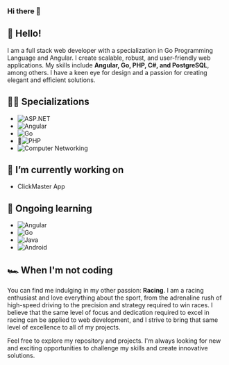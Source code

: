 ### Hi there 👋

## 👋 Hello!
I am a full stack web developer with a specialization in Go Programming Language and Angular. I create scalable, robust, and user-friendly web applications. My skills include **Angular, Go, PHP, C#, and PostgreSQL**, among others. I have a keen eye for design and a passion for creating elegant and efficient solutions.

## 👨‍💻 Specializations
- ![ASP.NET](https://img.shields.io/badge/-ASP.NET-5C2D91?logo=.net&logoColor=white&style=flat-square) 
- ![Angular](https://img.shields.io/badge/-Angular-DD0031?logo=angular&logoColor=white&style=flat-square) 
- ![Go](https://img.shields.io/badge/-Go-00ADD8?logo=go&logoColor=white&style=flat-square)
- 🐘![PHP](https://img.shields.io/badge/-PHP-777BB4?logo=php&logoColor=white&style=flat-square)
- ![Computer Networking](https://img.shields.io/badge/-Computer%20Networking-0A66C2?logo=internet-explorer&logoColor=white&style=flat-square)

## 🔭 I’m currently working on 
+ ClickMaster App

## 🌱 Ongoing learning 
- ![Angular](https://img.shields.io/badge/-Angular-DD0031?logo=angular&logoColor=white&style=flat-square) 
- ![Go](https://img.shields.io/badge/-Go-00ADD8?logo=go&logoColor=white&style=flat-square) 
- ![Java](https://img.shields.io/badge/-Java-007396?logo=java&logoColor=white&style=flat-square) 
- ![Android](https://img.shields.io/badge/-Android-3DDC84?logo=android&logoColor=white&style=flat-square)

## 🏎️ When I'm not coding
You can find me indulging in my other passion: **Racing**. I am a racing enthusiast and love everything about the sport, from the adrenaline rush of high-speed driving to the precision and strategy required to win races. I believe that the same level of focus and dedication required to excel in racing can be applied to web development, and I strive to bring that same level of excellence to all of my projects.

Feel free to explore my repository and projects. I'm always looking for new and exciting opportunities to challenge my skills and create innovative solutions.
